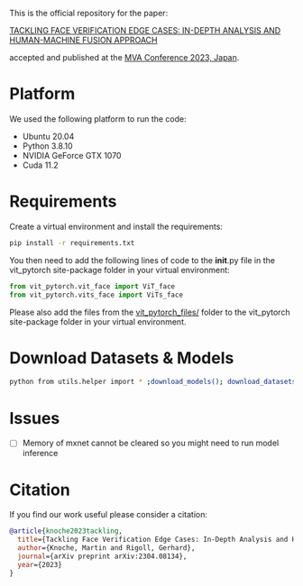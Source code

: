 This is the official repository for the paper: 

[TACKLING FACE VERIFICATION EDGE CASES: IN-DEPTH ANALYSIS AND HUMAN-MACHINE FUSION APPROACH](https://arxiv.org/pdf/2304.08134.pdf)

accepted and published at the [MVA Conference 2023, Japan](https://www.mva-org.jp/mva2023/). 

# Platform
We used the following platform to run the code:
- Ubuntu 20.04
- Python 3.8.10
- NVIDIA GeForce GTX 1070
- Cuda 11.2

# Requirements
Create a virtual environment and install the requirements:

```bash
pip install -r requirements.txt
```

You then need to add the following lines of code to the __init__.py file in the vit_pytorch site-package folder in your virtual environment:
```python
from vit_pytorch.vit_face import ViT_face
from vit_pytorch.vits_face import ViTs_face
```

Please also add the files from the [vit_pytorch_files/](vit_pytorch_files) folder to the vit_pytorch site-package folder in your virtual environment.


# Download Datasets & Models
```bash
python from utils.helper import * ;download_models(); download_datasets(); extract_datasets()
```

# Issues
- [ ] Memory of mxnet cannot be cleared so you might need to run model inference


# Citation
If you find our work useful please consider a citation:

```bibtex
@article{knoche2023tackling,
  title={Tackling Face Verification Edge Cases: In-Depth Analysis and Human-Machine Fusion Approach},
  author={Knoche, Martin and Rigoll, Gerhard},
  journal={arXiv preprint arXiv:2304.08134},
  year={2023}
}
```
